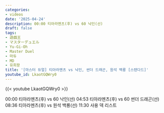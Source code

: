 ```yaml
---
categories:
- videos
date: '2025-04-24'
description: 00:00 티아라멘츠(후) vs 60 낙인(선)
draft: false
tags:
- 遊戯王
- マスターデュエル
- Yu-Gi-Oh
- Master Duel
- 마듀
- MD
- 유희왕
title: '[마스터 듀얼] 티아라멘츠 vs 낙인, 썬더 드래곤, 원석 백룡 [스탠다드]'
youtube_id: LkaotGQWry0
---
```



{{< youtube LkaotGQWry0 >}}

00:00 티아라멘츠(후) vs 60 낙인(선)
04:53 티아라멘츠(후) vs 60 썬더 드래곤(선)
08:36 티아라멘츠(후) vs 원석 백룡(선)
11:30 사용 덱 리스트